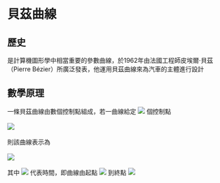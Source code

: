 # 貝茲曲線
## 歷史
是計算機圖形學中相當重要的參數曲線，於1962年由法國工程師皮埃爾·貝茲（Pierre Bézier）所廣泛發表，他運用貝茲曲線來為汽車的主體進行設計
## 數學原理
一條貝茲曲線由數個控制點組成，若一曲線給定 <img src="http://latex.codecogs.com/svg.latex?n+1"/> 個控制點
<br><br>
<img src="http://latex.codecogs.com/svg.latex?P_{0}, P_{1}, \cdots , P_{n}" border="0" />
<br><br>
則該曲線表示為
<br><br>
<img src="http://latex.codecogs.com/svg.latex?\sum_{i=0}^{n}\binom{n}{i}t^{i}(1-t)^{n-i}P_{i}" border="0" />
<br><br>
其中 <img src="http://latex.codecogs.com/svg.latex?t" border="0" /> 代表時間，即曲線由起點 <img src="http://latex.codecogs.com/svg.latex?t=0" border="0" /> 到終點 <img src="http://latex.codecogs.com/svg.latex?t=1" border="0" />
